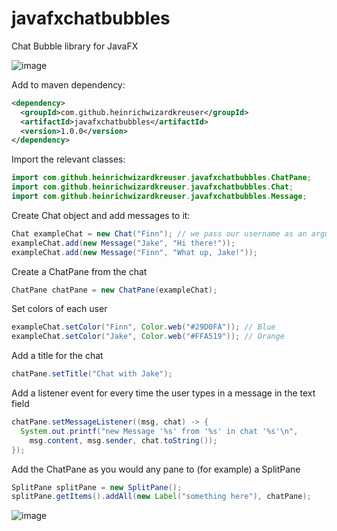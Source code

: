 # javafxchatbubbles
Chat Bubble library for JavaFX


![image](https://user-images.githubusercontent.com/48674623/103811083-0625ed80-5065-11eb-9311-ecf3bbce36c2.png)

Add to maven dependency:
```xml
<dependency>
  <groupId>com.github.heinrichwizardkreuser</groupId>
  <artifactId>javafxchatbubbles</artifactId>
  <version>1.0.0</version>
</dependency>
```

Import the relevant classes:
```java
import com.github.heinrichwizardkreuser.javafxchatbubbles.ChatPane;
import com.github.heinrichwizardkreuser.javafxchatbubbles.Chat;
import com.github.heinrichwizardkreuser.javafxchatbubbles.Message;
```

Create Chat object and add messages to it:
```java
Chat exampleChat = new Chat("Finn"); // we pass our username as an argument
exampleChat.add(new Message("Jake", "Hi there!"));
exampleChat.add(new Message("Finn", "What up, Jake!"));
```

Create a ChatPane from the chat
```java
ChatPane chatPane = new ChatPane(exampleChat);
```

Set colors of each user
```java
exampleChat.setColor("Finn", Color.web("#29D0FA")); // Blue
exampleChat.setColor("Jake", Color.web("#FFA519")); // Orange
```

Add a title for the chat
```java
chatPane.setTitle("Chat with Jake");
```

Add a listener event for every time the user types in a message in the text field
```java
chatPane.setMessageListener((msg, chat) -> {
  System.out.printf("new Message '%s' from '%s' in chat '%s'\n", 
    msg.content, msg.sender, chat.toString());
});
```

Add the ChatPane as you would any pane to (for example) a SplitPane
```java
SplitPane splitPane = new SplitPane();
splitPane.getItems().addAll(new Label("something here"), chatPane);
```
![image](https://user-images.githubusercontent.com/48674623/103811245-4c7b4c80-5065-11eb-888d-091fe22bd8f8.png)
